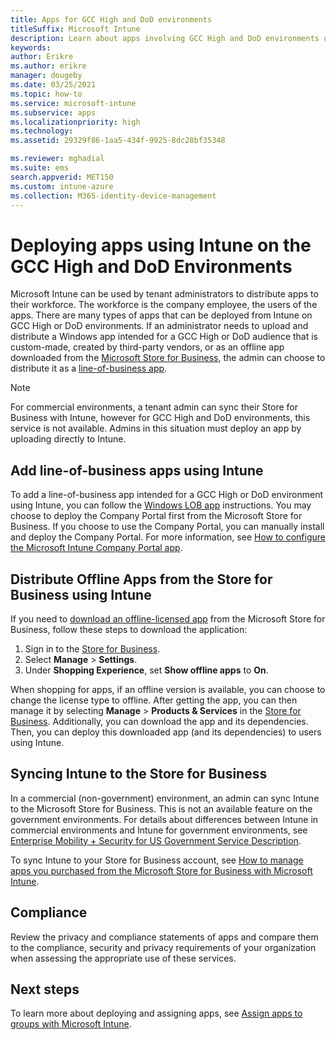 ```yaml
---
title: Apps for GCC High and DoD environments
titleSuffix: Microsoft Intune
description: Learn about apps involving GCC High and DoD environments using Microsoft Intune.
keywords:
author: Erikre
ms.author: erikre
manager: dougeby
ms.date: 03/25/2021
ms.topic: how-to
ms.service: microsoft-intune
ms.subservice: apps
ms.localizationpriority: high
ms.technology:
ms.assetid: 29329f86-1aa5-434f-9925-8dc28bf35348

ms.reviewer: mghadial
ms.suite: ems
search.appverid: MET150
ms.custom: intune-azure
ms.collection: M365-identity-device-management
---
```


# Deploying apps using Intune on the GCC High and DoD Environments 

Microsoft Intune can be used by tenant administrators to distribute apps to their workforce. The workforce is the company employee, the users of the apps. There are many types of apps that can be deployed from Intune on GCC High or DoD environments. If an administrator needs to upload and distribute a Windows app intended for a GCC High or DoD audience that is custom-made, created by third-party vendors, or as an offline app downloaded from the [Microsoft Store for Business](https://businessstore.microsoft.com/store), the admin can choose to distribute it as a [line-of-business app](apps-add.md#app-types-in-microsoft-intune).  

> [!NOTE]
> For commercial environments, a tenant admin can sync their Store for Business with Intune, however for GCC High and DoD environments, this service is not available. Admins in this situation must deploy an app by uploading directly to Intune.  

## Add line-of-business apps using Intune 

To add a line-of-business app intended for a GCC High or DoD environment using Intune, you can follow the [Windows LOB app](lob-apps-windows.md) instructions. You may choose to deploy the Company Portal first from the Microsoft Store for Business. If you choose to use the Company Portal, you can manually install and deploy the Company Portal. For more information, see [How to configure the Microsoft Intune Company Portal app](company-portal-app.md). 

## Distribute Offline Apps from the Store for Business using Intune  

If you need to [download an offline-licensed app](/microsoft-store/distribute-offline-apps#download-an-offline-licensed-app) from the Microsoft Store for Business, follow these steps to download the application: 

1. Sign in to the [Store for Business](https://businessstore.microsoft.com/).
2. Select **Manage** > **Settings**.
3. Under **Shopping Experience**, set **Show offline apps** to **On**.

When shopping for apps, if an offline version is available, you can choose to change the license type to offline. After getting the app, you can then manage it by selecting **Manage** > **Products & Services** in the [Store for Business](https://businessstore.microsoft.com/). Additionally, you can download the app and its dependencies. Then, you can deploy this downloaded app (and its dependencies) to users using Intune.  

## Syncing Intune to the Store for Business 

In a commercial (non-government) environment, an admin can sync Intune to the Microsoft Store for Business. This is not an available feature on the government environments. For details about differences between Intune in commercial environments and Intune for government environments, see [Enterprise Mobility + Security for US Government Service Description](/enterprise-mobility-security/solutions/ems-govt-service-description).  

To sync Intune to your Store for Business account, see [How to manage apps you purchased from the Microsoft Store for Business with Microsoft Intune](windows-store-for-business.md).  

## Compliance 

Review the privacy and compliance statements of apps and compare them to the compliance, security and privacy requirements of your organization when assessing the appropriate use of these services.   

## Next steps

To learn more about deploying and assigning apps, see [Assign apps to groups with Microsoft Intune](apps-deploy.md).


